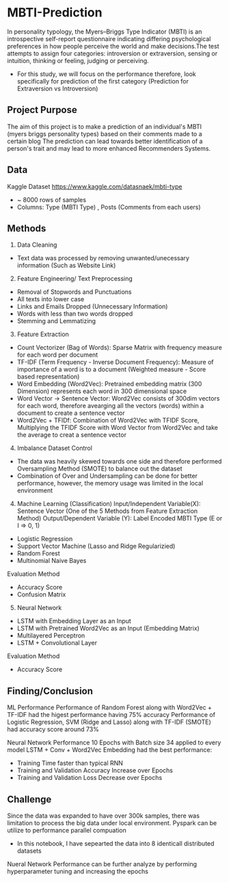 # MBTI-Prediction
In personality typology, the Myers–Briggs Type Indicator (MBTI) is an introspective self-report questionnaire indicating differing psychological preferences in how people perceive the world and make decisions.The test attempts to assign four categories: introversion or extraversion, sensing or intuition, thinking or feeling, judging or perceiving.
* For this study, we will focus on the performance therefore, look specifically for prediction of the first category (Prediction for Extraversion vs Introversion)

Project Purpose
-----------------
The aim of this project is to make a prediction of an individual's MBTI (myers briggs personality types) based on their comments made to a certain blog
The prediction can lead towards better identification of a person's trait and may lead to more enhanced Recommenders Systems.

Data
------
Kaggle Dataset
https://www.kaggle.com/datasnaek/mbti-type
- ~ 8000 rows of samples 
- Columns: Type (MBTI Type) , Posts (Comments from each users)

Methods
--------
1. Data Cleaning
- Text data was processed by removing unwanted/unecessary information (Such as Website Link)

2. Feature Engineering/ Text Preprocessing
- Removal of Stopwords and Punctuations
- All texts into lower case
- Links and Emails Dropped (Unnecessary Information)
- Words with less than two words dropped 
- Stemming and Lemmatizing 

3.  Feature Extraction
- Count Vectorizer (Bag of Words): Sparse Matrix with frequency measure for each word per document
- TF-IDF (Term Frequency - Inverse Document Frequency): Measure of importance of a word is to a document (Weighted measure - Score based representation)
- Word Embedding (Word2Vec): Pretrained embedding matrix (300 Dimension) represents each word in 300 dimensional space 
- Word Vector -> Sentence Vector: Word2Vec consists of 300dim vectors for each word, therefore avearging all the vectors (words) within a document to create a sentence vector
- Word2Vec + TFIDf: Combination of Word2Vec with TFIDF Score, Multiplying the TFIDF Score with Word Vector from Word2Vec and take the average to creat a sentence vector

4. Imbalance Dataset Control
- The data was heavily skewed towards one side and therefore performed Oversampling Method (SMOTE) to balance out the dataset
- Combination of Over and Undersampling can be done for better performance, however, the memory usage was limited in the local environment

4.  Machine Learning (Classification)
Input/Independent Variable(X): Sentence Vector (One of the 5 Methods from Feature Extraction Method)
Output/Dependent Variable (Y): Label Encoded MBTI Type (E or I => 0, 1)

- Logistic Regression
- Support Vector Machine (Lasso and Ridge Regularizied)
- Random Forest
- Multinomial Naive Bayes

Evaluation Method
- Accuracy Score
- Confusion Matrix 

5. Neural Network
- LSTM with Embedding Layer as an Input
- LSTM with Pretrained Word2Vec as an Input (Embedding Matrix)
- Multilayered Perceptron 
- LSTM + Convolutional Layer 

Evaluation Method
- Accuracy Score

Finding/Conclusion
-------------------
ML Performance
Performance of Random Forest along with Word2Vec + TF-IDF had the higest performance having 75% accuracy 
Performance of Logistic Regression, SVM (Ridge and Lasso) along with TF-IDF (SMOTE) had accuracy score around 73%

Neural Network Performance
10 Epochs with Batch size 34 applied to every model 
LSTM + Conv + Word2Vec Embedding had the best performance:
- Training Time faster than typical RNN 
- Training and Validation Accuracy Increase over Epochs 
- Training and Validation Loss Decrease over Epochs

Challenge
---------
Since the data was expanded to have over 300k samples, there was limitation to process the big data under local environment.
Pyspark can be utilize to performance parallel compuation
- In this notebook, I have sepearted the data into 8 identicall distributed datasets

Nueral Network Performance can be further analyze by performing hyperparameter tuning and increasing the epochs 


